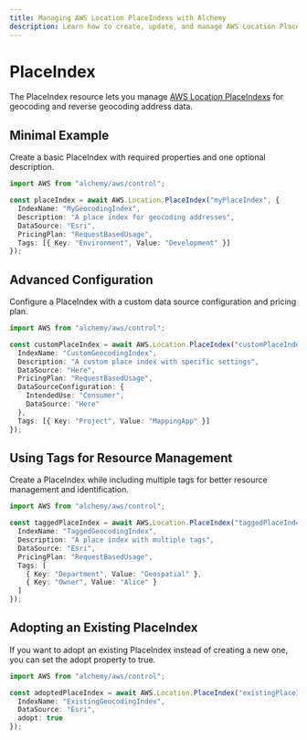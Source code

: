 ```yaml
---
title: Managing AWS Location PlaceIndexs with Alchemy
description: Learn how to create, update, and manage AWS Location PlaceIndexs using Alchemy Cloud Control.
---
```


# PlaceIndex

The PlaceIndex resource lets you manage [AWS Location PlaceIndexs](https://docs.aws.amazon.com/location/latest/userguide/) for geocoding and reverse geocoding address data.

## Minimal Example

Create a basic PlaceIndex with required properties and one optional description.

```ts
import AWS from "alchemy/aws/control";

const placeIndex = await AWS.Location.PlaceIndex("myPlaceIndex", {
  IndexName: "MyGeocodingIndex",
  Description: "A place index for geocoding addresses",
  DataSource: "Esri",
  PricingPlan: "RequestBasedUsage",
  Tags: [{ Key: "Environment", Value: "Development" }]
});
```

## Advanced Configuration

Configure a PlaceIndex with a custom data source configuration and pricing plan.

```ts
import AWS from "alchemy/aws/control";

const customPlaceIndex = await AWS.Location.PlaceIndex("customPlaceIndex", {
  IndexName: "CustomGeocodingIndex",
  Description: "A custom place index with specific settings",
  DataSource: "Here",
  PricingPlan: "RequestBasedUsage",
  DataSourceConfiguration: {
    IntendedUse: "Consumer",
    DataSource: "Here"
  },
  Tags: [{ Key: "Project", Value: "MappingApp" }]
});
```

## Using Tags for Resource Management

Create a PlaceIndex while including multiple tags for better resource management and identification.

```ts
import AWS from "alchemy/aws/control";

const taggedPlaceIndex = await AWS.Location.PlaceIndex("taggedPlaceIndex", {
  IndexName: "TaggedGeocodingIndex",
  Description: "A place index with multiple tags",
  DataSource: "Esri",
  PricingPlan: "RequestBasedUsage",
  Tags: [
    { Key: "Department", Value: "Geospatial" },
    { Key: "Owner", Value: "Alice" }
  ]
});
```

## Adopting an Existing PlaceIndex

If you want to adopt an existing PlaceIndex instead of creating a new one, you can set the adopt property to true.

```ts
import AWS from "alchemy/aws/control";

const adoptedPlaceIndex = await AWS.Location.PlaceIndex("existingPlaceIndex", {
  IndexName: "ExistingGeocodingIndex",
  DataSource: "Esri",
  adopt: true
});
```